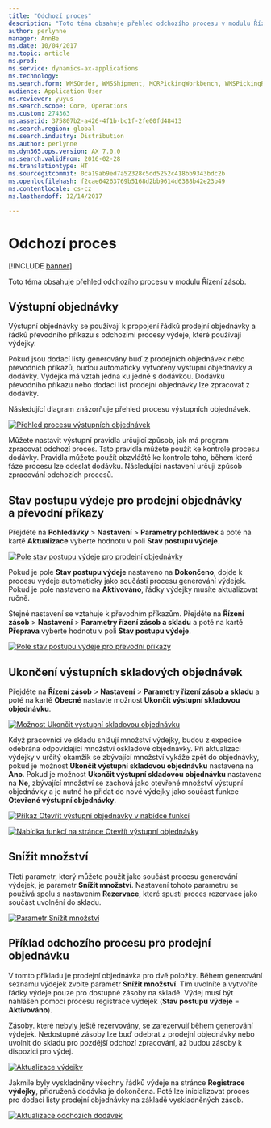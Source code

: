 ```yaml
---
title: "Odchozí proces"
description: "Toto téma obsahuje přehled odchozího procesu v modulu Řízení zásob."
author: perlynne
manager: AnnBe
ms.date: 10/04/2017
ms.topic: article
ms.prod: 
ms.service: dynamics-ax-applications
ms.technology: 
ms.search.form: WMSOrder, WMSShipment, MCRPickingWorkbench, WMSPickingRegistration, CustomFilterGroup
audience: Application User
ms.reviewer: yuyus
ms.search.scope: Core, Operations
ms.custom: 274363
ms.assetid: 375807b2-a426-4f1b-bc1f-2fe00fd48413
ms.search.region: global
ms.search.industry: Distribution
ms.author: perlynne
ms.dyn365.ops.version: AX 7.0.0
ms.search.validFrom: 2016-02-28
ms.translationtype: HT
ms.sourcegitcommit: 0ca19ab9ed7a52328c5dd5252c418bb9343bdc2b
ms.openlocfilehash: f2cae64263769b5168d2bb9614d6388b42e23b49
ms.contentlocale: cs-cz
ms.lasthandoff: 12/14/2017

---
```


# <a name="outbound-process"></a>Odchozí proces

[!INCLUDE [banner](../includes/banner.md)]

Toto téma obsahuje přehled odchozího procesu v modulu Řízení zásob.

## <a name="output-orders"></a>Výstupní objednávky

Výstupní objednávky se používají k propojení řádků prodejní objednávky a řádků převodního příkazu s odchozími procesy výdeje, které používají výdejky.

Pokud jsou dodací listy generovány buď z prodejních objednávek nebo převodních příkazů, budou automaticky vytvořeny výstupní objednávky a dodávky. Výdejka má vztah jedna ku jedné s dodávkou. Dodávku převodního příkazu nebo dodací list prodejní objednávky lze zpracovat z dodávky. 

Následující diagram znázorňuje přehled procesu výstupních objednávek. 

[![Přehled procesu výstupních objednávek](./media/outbound-order.png)](./media/outbound-order.png)

Můžete nastavit výstupní pravidla určující způsob, jak má program zpracovat odchozí proces. Tato pravidla můžete použít ke kontrole procesu dodávky. Pravidla můžete použít obzvláště ke kontrole toho, během které fáze procesu lze odeslat dodávku. Následující nastavení určují způsob zpracování odchozích procesů.

## <a name="picking-route-status-for-sales-and-transfer-orders"></a>Stav postupu výdeje pro prodejní objednávky a převodní příkazy 

Přejděte na **Pohledávky** \> **Nastavení** \> **Parametry pohledávek** a poté na kartě **Aktualizace** vyberte hodnotu v poli **Stav postupu výdeje**.

[![Pole stav postupu výdeje pro prodejní objednávky](./media/picking-route-status-sales-order.png)](./media/picking-route-status-sales-order.png)

Pokud je pole **Stav postupu výdeje** nastaveno na **Dokončeno**, dojde k procesu výdeje automaticky jako součásti procesu generování výdejek. Pokud je pole nastaveno na **Aktivováno**, řádky výdejky musíte aktualizovat ručně.

Stejné nastavení se vztahuje k převodním příkazům. Přejděte na **Řízení zásob** \> **Nastavení** \> **Parametry řízení zásob a skladu** a poté na kartě **Přeprava** vyberte hodnotu v poli **Stav postupu výdeje**.

[![Pole stav postupu výdeje pro převodní příkazy](./media/picking-route-status-transfer-order.png)](./media/picking-route-status-transfer-order.png)

## <a name="end-output-inventory-orders"></a>Ukončení výstupních skladových objednávek

Přejděte na **Řízení zásob** \> **Nastavení** \> **Parametry řízení zásob a skladu** a poté na kartě **Obecné** nastavte možnost **Ukončit výstupní skladovou objednávku**.

[![Možnost Ukončit výstupní skladovou objednávku](./media//end-output-inventory-order.png)](./media//end-output-inventory-order.png)

Když pracovníci ve skladu snižují množství výdejky, budou z expedice odebrána odpovídající množství oskladové objednávky. Při aktualizaci výdejky v určitý okamžik se zbývající množství vykáže zpět do objednávky, pokud je možnost **Ukončit výstupní skladovou objednávku** nastavena na **Ano**. Pokud je možnost **Ukončit výstupní skladovou objednávku** nastavena na **Ne**, zbývající množství se zachová jako otevřené množství výstupní objednávky a je nutné ho přidat do nové výdejky jako součást funkce **Otevřené výstupní objednávky**. 

[![Příkaz Otevřít výstupní objednávky v nabídce funkcí](./media/open-output-order.png)](./media/open-output-order.png)

[![Nabídka funkcí na stránce Otevřít výstupní objednávky](./media/open-output-order-function.png)](./media/open-output-order-function.png)

## <a name="reduce-quantity"></a>Snížit množství

Třetí parametr, který můžete použít jako součást procesu generování výdejek, je parametr **Snížit množství**. Nastavení tohoto parametru se používá spolu s nastavením **Rezervace**, které spustí proces rezervace jako součást uvolnění do skladu.

[![Parametr Snížit množství](./media/reduce-quantity.png)](./media/reduce-quantity.png)

## <a name="example-of-an-outbound-process-for-a-sales-order"></a>Příklad odchozího procesu pro prodejní objednávku

V tomto příkladu je prodejní objednávka pro dvě položky. Během generování seznamu výdejek zvolte parametr **Snížit množství**. Tím uvolníte a vytvoříte řádky výdeje pouze pro dostupné zásoby na skladě. Výdej musí být nahlášen pomocí procesu registrace výdejek (**Stav postupu výdeje** = **Aktivováno**).

Zásoby. které nebyly ještě rezervovány, se zarezervují během generování výdejek. Nedostupné zásoby lze buď odebrat z prodejní objednávky nebo uvolnit do skladu pro pozdější odchozí zpracování, až budou zásoby k dispozici pro výdej.

[![Aktualizace výdejky](./media/update-picking-list.png)](./media/update-picking-list.png)

Jakmile byly vyskladněny všechny řádků výdeje na stránce **Registrace výdejky**, přidružená dodávka je dokončena. Poté lze inicializovat proces pro dodací listy prodejní objednávky na základě vyskladněných zásob.

[![Aktualizace odchozích dodávek](./media/outbound-shipments.png)](./media/outbound-shipments.png)

